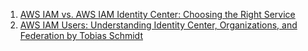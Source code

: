 
1. [AWS IAM vs. AWS IAM Identity Center: Choosing the Right Service](https://jumpcloud.com/blog/aws-iam-vs-aws-sso)
1. [AWS IAM Users: Understanding Identity Center, Organizations, and Federation by Tobias Schmidt](https://blog.awsfundamentals.com/aws-iam-users)
